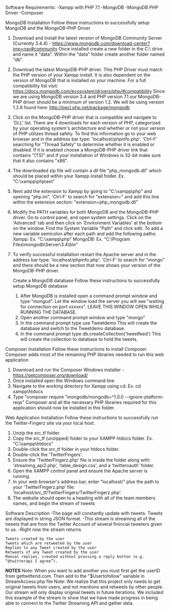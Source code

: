 ﻿Software Requirements:
-Xampp with PHP 7.1
-MongoDB
-MongoDB PHP Driver
-Composer


MongoDB Installation
Follow these instructions to successfully setup MongoDB and the MongoDB-PHP Driver

1. Download and install the latest version of MongoDB Community Server (Currently 3.4.4) - https://www.mongodb.com/download-center?jmp=nav#community
	Once installed create a new folder in the C:\ drive and name it "data". Within the "data" folder create another folder named "db".
2. Download the latest MongoDB-PHP driver. This PHP Driver must match the PHP version of your Xampp install. It is also dependent on the version of MongoDB 
	that is installed on your machine. For a full compatibility list visit: https://docs.mongodb.com/ecosystem/drivers/php/#compatibility
	Since we are using MongoDB version 3.4 and PHP version 7.1 our MongoDB-PHP driver should be a minimum of version 1.2. 
	We will be using version 1.2.8 found here: http://pecl.php.net/package/mongodb
3. Click on the MongoDB-PHP driver that is compatible and navigate to 'DLL' list. There are 4 downloads for each version of PHP, categorized by your operating system's
	architecture and whether or not your version of PHP utilizes thread safety. To find this information go to your web browser and in the address bar type: 'localhost/phpinfo.php'.
	'Ctrl-F' searching for "Thread Safety" to determine whether it is enabled or disabled. If it is enabled choose a MongoDB-PHP driver link that contains "(TS)" and if your
	installation of Windows is 32-bit make sure that it also contains "x86".
4. The downloaded zip file will contain a dll file "php_mongodb.dll" which should be placed within your Xampp install folder. 
	Ex. "C:\xampp\php\ext"
5. Next add the extension to Xampp by going to "C:\xampp\php" and opening "php.ini", 'Ctrl-F' to search for "extension=" and add this line within the extension section:
	"extension=php_mongodb.dll"
6. Modify the PATH variables for both MongoDB and the MongoDB-PHP driver. Go to control panel, and open system settings. Click on the 'Advanced' tab and then click on 'Environment Variables'
	at the bottom on the window. Find the System Variable "Path" and click edit. To add a new variable semicolon after each path and add the following paths:
	Xampp: Ex. "C:\xampp\php"
	MongoDB: Ex. "C:\Program Files\mongodb\Server\3.4\bin"
7. To verify successful installation restart the Apache server and in the address bar type: 'localhost/phpinfo.php'. 'Ctrl-F' to search for "mongo" and there should be a new section that
	now shows your version of the MongoDB-PHP driver.


	Create a MongoDB database
	Follow these instructions to successfully setup MongoDB database

	1. After MongoDB is installed open a command prompt window and type "mongod".
		Let the window load the server you will see "waiting for connection on port xxxxxx". LEAVE THIS WINDOW OPEN WHILE RUNNING THE DATABASE.
	2. Open another command prompt window and type "mongo"
	3. In the command prompt type use Tweetdemo 
		This will create the database and switch to the Tweetdemo database.
	4. In the command prompt type db.createCollection('tweetfeed')
		This will create the collection to database to hold the tweets.
	

Composer Installation
Follow these instructions to install Composer. Composer adds most of the remaining PHP libraries needed to run this web application

1. Download and run the Composer Windows installer - https://getcomposer.org/download/
2. Once installed open the Windows command line.
3. Navigate to the working directory for Xampp using cd.
	Ex. cd xampp\htdocs
4. Type "composer require "mongodb/mongodb=^1.0.0 --ignore-platform-reqs"
	Composer and all the necessary PHP libraries required for this application should now be installed in this folder.


Web Application Installation
Follow these instructions to successfully run the Twitter-Fingerz site via your local host.

1. Unzip the src_tf folder.
2. Copy the src_tf (unzipped) folder to your XAMPP htdocs folder. 
	Ex. "C:\xampp\htdocs"
3. Double-click the src_tf folder in your htdocs folder.
4. Double-click the 'TwitterFingers'.
5. Ensure the 'TwitterFingerz.php' file is inside the folder along with: 'streaming_api2.php', 'table_design.css', and a 'twitteroauth' folder.
3. Open the XAMPP control panel and ensure the Apache server is running. 
4. In your web browser's address bar, enter "localhost/" plus 
	the path to your 'TwitterFingerz.php' file: 'localhost/src_tf/TwitterFingers/TwitterFingerz.php'.
5. The website should open to a heading with all of the team members names, and begin the stream of tweets


Software Description
-The page will constantly update with tweets. Tweets are displayed in string JSON format.
-This stream is streaming all of the tweets that are from the Twitter Account of several finincial tweeters given to us.
-Right now the stream returns 

	Tweets created by the user
	Tweets which are retweeted by the user 
	Replies to any Tweet created by the user 
	Retweets of any Tweet created by the user 
	Manual replies, created without pressing a reply button (e.g. “@twitterapi I agree”).

****NOTES****
Note: When you want to add another you must first get the userID from gettwitterid.com. Then add to the "$Usertofollow" variable in StreamAccess.php file
Note: We realize that this project only needs to get original tweets from users, and not mentions and retweets by other people. Our stream will only display 
	 orignial tweets in future iterations. We included this example of the stream to show that we have made progress in being able to connect to the 
	 Twitter Streaming API and gather data.



	